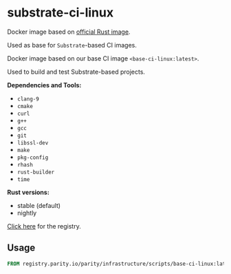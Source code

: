 # substrate-ci-linux

Docker image based on [official Rust image](https://hub.docker.com/_/rust).

Used as base for `Substrate`-based CI images.

Docker image based on our base CI image `<base-ci-linux:latest>`.

Used to build and test Substrate-based projects.

**Dependencies and Tools:**

- `clang-9`
- `cmake`
- `curl`
- `g++`
- `gcc`
- `git`
- `libssl-dev`
- `make`
- `pkg-config`
- `rhash`
- `rust-builder`
- `time`

**Rust versions:**

-   stable (default)
-   nightly

[Click here](https://registry.parity.io/parity/infrastructure/scripts/base-ci-linux) for the registry.

## Usage

```Dockerfile
FROM registry.parity.io/parity/infrastructure/scripts/base-ci-linux:latest
```
